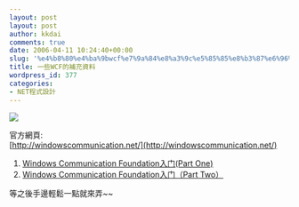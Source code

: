 ```yaml
---
layout: post
layout: post
author: kkdai
comments: true
date: 2006-04-11 10:24:40+00:00
slug: '%e4%b8%80%e4%ba%9bwcf%e7%9a%84%e8%a3%9c%e5%85%85%e8%b3%87%e6%96%99'
title: 一些WCF的補充資料
wordpress_id: 377
categories:
- NET程式設計
---
```


![](http://windowscommunication.net/collateral/imagevault/VistaButton.jpg)

官方網頁:  
[http://windowscommunication.net/](http://windowscommunication.net/)

  1. [Windows Communication Foundation入门(Part One)](http://blog.joycode.com/wayfarer/archive/2006/04/05/74011.aspx)
  2. [Windows Communication Foundation入门（Part Two）](http://blog.joycode.com/wayfarer/archive/2006/04/10/74266.aspx)

等之後手邊輕鬆一點就來弄~~
